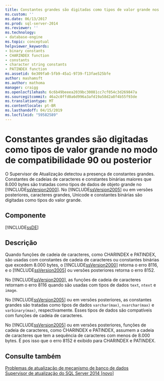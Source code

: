 ```yaml
---
title: Constantes grandes são digitadas como tipos de valor grande nos modos de compatibilidade 90 ou posterior | Microsoft Docs
ms.custom: ''
ms.date: 06/13/2017
ms.prod: sql-server-2014
ms.reviewer: ''
ms.technology:
- database-engine
ms.topic: conceptual
helpviewer_keywords:
- binary constants
- CHARINDEX function
- constants
- character string constants
- PATINDEX function
ms.assetid: 6e309fa0-5fb9-45a1-9739-f13fae525bfe
author: mashamsft
ms.author: mathoma
manager: craigg
ms.openlocfilehash: 6c6b49beeea2039bc30081cc7cf054c3d269847a
ms.sourcegitcommit: 46a2c0ffd0a6d996a3afd19a58d2a8f4b55f93de
ms.translationtype: MT
ms.contentlocale: pt-BR
ms.lasthandoff: 04/15/2019
ms.locfileid: "59582589"
---
```

# <a name="large-constants-are-typed-as-large-value-types-in-90-or-later-compatibility-modes"></a>Constantes grandes são digitadas como tipos de valor grande no modo de compatibilidade 90 ou posterior
  O Supervisor de Atualização detectou a presença de constantes grandes. Constantes de cadeias de caracteres e constantes binárias maiores que 8.000 bytes são tratadas como tipos de dados de objeto grande no [!INCLUDE[ssVersion2000](../../includes/ssversion2000-md.md)]. No [!INCLUDE[ssVersion2005](../../includes/ssversion2005-md.md)] ou em versões posteriores, caracteres grandes, Unicode e constantes binárias são digitadas como tipos do valor grande.  
  
## <a name="component"></a>Componente  
 [!INCLUDE[ssDE](../../includes/ssde-md.md)]  
  
## <a name="description"></a>Descrição  
 Quando funções de cadeia de caracteres, como CHARINDEX e PATINDEX, são usadas com constantes de cadeia de caracteres ou constantes binárias que excedem 8.000 bytes, o [!INCLUDE[ssVersion2000](../../includes/ssversion2000-md.md)] retorna o erro 8116, e o [!INCLUDE[ssVersion2005](../../includes/ssversion2005-md.md)] ou versões posteriores retorna o erro 8152.  
  
 No [!INCLUDE[ssVersion2000](../../includes/ssversion2000-md.md)], as funções de cadeia de caracteres retornam o erro 8116 quando são usadas com tipos de dados `text`, `ntext` e `image`.  
  
 No [!INCLUDE[ssVersion2005](../../includes/ssversion2005-md.md)] ou em versões posteriores, as constantes grandes são tratadas como tipos de dados `varchar(max)`, `nvarchar(max)` e `varbinary(max)`, respectivamente. Esses tipos de dados são compatíveis com funções de cadeia de caracteres.  
  
 No [!INCLUDE[ssVersion2005](../../includes/ssversion2005-md.md)] ou em versões posteriores, funções de cadeia de caracteres, como CHARINDEX e PATINDEX, assumem a cadeia de caracteres que tem a sequência de caracteres com menos de 8.000 bytes. É pos isso que o erro 8152 é exibido para CHARINDEX e PATINDEX.  
  
## <a name="see-also"></a>Consulte também  
 [Problemas de atualização de mecanismo de banco de dados](../../../2014/sql-server/install/database-engine-upgrade-issues.md)   
 [Supervisor de atualização do SQL Server 2014 &#91;novo&#93;](sql-server-2014-upgrade-advisor.md)  
  
  
